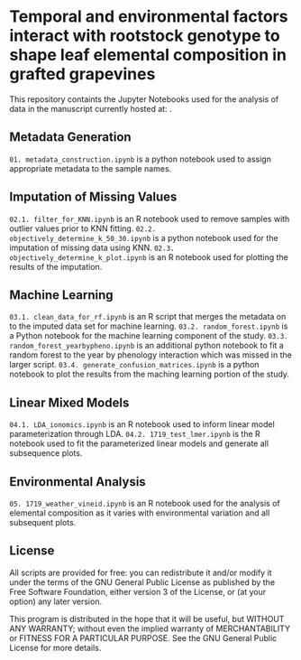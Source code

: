 # Temporal and environmental factors interact with rootstock genotype to shape leaf elemental composition in grafted grapevines 

This repository containts the Jupyter Notebooks used for the analysis of data in the manuscript currently hosted at: .

## Metadata Generation

`01. metadata_construction.ipynb` is a python notebook used to assign appropriate metadata to the sample names. 

## Imputation of Missing Values
`02.1. filter_for_KNN.ipynb` is an R notebook used to remove samples with outlier values prior to KNN fitting. `02.2. objectively_determine_k_50_30.ipynb` is a python notebook used for the imputation of missing data using KNN. `02.3. objectively_determine_k_plot.ipynb` is an R notebook used for plotting the results of the imputation. 

## Machine Learning
`03.1. clean_data_for_rf.ipynb` is an R script that merges the metadata on to the imputed data set for machine learning. `03.2. random_forest.ipynb` is a Python notebook for the machine learning component of the study. `03.3. random_forest_yearbypheno.ipynb` is an additional python notebook to fit a random forest to the year by phenology interaction which was missed in the larger script. `03.4. generate_confusion_matrices.ipynb` is a python notebook to plot the results from the maching learning portion of the study. 

## Linear Mixed Models
`04.1. LDA_ionomics.ipynb` is an R notebook used to inform linear model parameterization through LDA. `04.2. 1719_test_lmer.ipynb` is the R notebook used to fit the parameterized linear models and generate all subsequence plots. 

## Environmental Analysis
`05. 1719_weather_vineid.ipynb` is an R notebook used for the analysis of elemental composition as it varies with environmental variation and all subsequent plots. 

## License 

All scripts are provided for free: you can redistribute it and/or modify it under the terms of the GNU General Public License as published by the Free Software Foundation, either version 3 of the License, or (at your option) any later version.

This program is distributed in the hope that it will be useful, but WITHOUT ANY WARRANTY; without even the implied warranty of MERCHANTABILITY or FITNESS FOR A PARTICULAR PURPOSE. See the GNU General Public License for more details.
